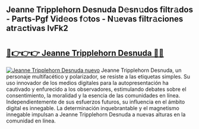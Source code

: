 ## Jeanne Tripplehorn Desnuda D𝚎sn𝚞dos filtr𝚊dos - Parts-Pgf Vid𝚎os f𝚘tos - N𝚞evas filtr𝚊ciones atr𝚊ctivas IvFk2

# <h2><a href="http://mb7axj.tromn.icu/?c=Jeanne+Tripplehorn+Desnuda">🔗👉👉👉 Jeanne Tripplehorn Desnuda 🔗🔗</a></h2>

[![Jeanne Tripplehorn Desnuda nuevo](https://i.imgur.com/pEAQMta.gif)](http://mb7axj.tromn.icu/?c=Jeanne+Tripplehorn+Desnuda)
Jeanne Tripplehorn Desnuda, un personaje multifacético y polarizador, se resiste a las etiquetas simples. Su uso innovador de los medios digitales para la autopresentación ha cautivado y enfurecido a los observadores, estimulando debates sobre el consentimiento, la moralidad y la esencia de las comunidades en línea. Independientemente de sus esfuerzos futuros, su influencia en el ámbito digital es innegable. La determinación inquebrantable y el magnetismo innegable impulsan a Jeanne Tripplehorn Desnuda a nuevas alturas en la comunidad en línea.

